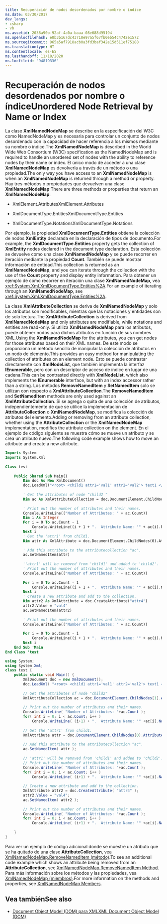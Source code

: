 ```yaml
---
title: Recuperación de nodos desordenados por nombre o índice
ms.date: 03/30/2017
dev_langs:
- csharp
- vb
ms.assetid: 2038a90b-92af-4a0a-baaa-08e688d95194
ms.openlocfilehash: e0b3b167dc43710e97a5f67fb0eb54c4742e1572
ms.sourcegitcommit: 965a5af7918acb0a3fd3baf342e15d511ef75188
ms.translationtype: HT
ms.contentlocale: es-ES
ms.lasthandoff: 11/18/2020
ms.locfileid: "94819336"
---
```

# <a name="unordered-node-retrieval-by-name-or-index"></a><span data-ttu-id="28a95-102">Recuperación de nodos desordenados por nombre o índice</span><span class="sxs-lookup"><span data-stu-id="28a95-102">Unordered Node Retrieval by Name or Index</span></span>
<span data-ttu-id="28a95-103">La clase **XmlNamedNodeMap** se describe en la especificación del W3C como NamedNodeMap y es necesaria para controlar un conjunto de nodos desordenado con la capacidad de hacer referencia a los mismos mediante su nombre o índice.</span><span class="sxs-lookup"><span data-stu-id="28a95-103">The **XmlNamedNodeMap** is described in the World Wide Web Consortium (W3C) specification as the NamedNodeMap and is required to handle an unordered set of nodes with the ability to reference nodes by their name or index.</span></span> <span data-ttu-id="28a95-104">El único modo de acceder a una clase **XmlNamedNodeMap** es devolverla a través de un método o una propiedad.</span><span class="sxs-lookup"><span data-stu-id="28a95-104">The only way you have access to an **XmlNamedNodeMap** is when an **XmlNamedNodeMap** is returned through a method or property.</span></span> <span data-ttu-id="28a95-105">Hay tres métodos o propiedades que devuelven una clase **XmlNamedNodeMap**:</span><span class="sxs-lookup"><span data-stu-id="28a95-105">There are three methods or properties that return an **XmlNamedNodeMap**:</span></span>  
  
- <span data-ttu-id="28a95-106">XmlElement.Attributes</span><span class="sxs-lookup"><span data-stu-id="28a95-106">XmlElement.Attributes</span></span>  
  
- <span data-ttu-id="28a95-107">XmlDocumentType.Entities</span><span class="sxs-lookup"><span data-stu-id="28a95-107">XmlDocumentType.Entities</span></span>  
  
- <span data-ttu-id="28a95-108">XmlDocumentType.Notations</span><span class="sxs-lookup"><span data-stu-id="28a95-108">XmlDocumentType.Notations</span></span>  
  
 <span data-ttu-id="28a95-109">Por ejemplo, la propiedad **XmlDocumentType.Entities** obtiene la colección de nodos **XmlEntity** declarada en la declaración de tipos de documento.</span><span class="sxs-lookup"><span data-stu-id="28a95-109">For example, the **XmlDocumentType.Entities** property gets the collection of **XmlEntity** nodes declared in the document type declaration.</span></span> <span data-ttu-id="28a95-110">Esta colección se devuelve como una clase **XmlNamedNodeMap** y se puede recorrer en iteración mediante la propiedad **Count**. También se puede mostrar información de entidad.</span><span class="sxs-lookup"><span data-stu-id="28a95-110">This collection is returned as an **XmlNamedNodeMap**, and you can iterate through the collection with the use of the **Count** property and display entity information.</span></span> <span data-ttu-id="28a95-111">Para obtener un ejemplo de cómo recorrer en iteración una clase **XmlNamedNodeMap**, vea <xref:System.Xml.XmlDocumentType.Entities%2A>.</span><span class="sxs-lookup"><span data-stu-id="28a95-111">For an example of iterating through an **XmlNamedNodeMap**, see <xref:System.Xml.XmlDocumentType.Entities%2A>.</span></span>  
  
 <span data-ttu-id="28a95-112">La clase **XmlAttributeCollection** se deriva de **XmlNamedNodeMap** y solo los atributos son modificables, mientras que las notaciones y entidades son de solo lectura.</span><span class="sxs-lookup"><span data-stu-id="28a95-112">The **XmlAttributeCollection** is derived from **XmlNamedNodeMap** and only attributes are modifiable, while notations and entities are read-only.</span></span> <span data-ttu-id="28a95-113">Si utiliza **XmlNamedNodeMap** para los atributos, puede obtener nodos para dichos atributos en función de sus nombres XML.</span><span class="sxs-lookup"><span data-stu-id="28a95-113">Using the **XmlNamedNodeMap** for the attributes, you can get nodes for those attributes based on their XML names.</span></span> <span data-ttu-id="28a95-114">De este modo se proporciona un método sencillo de manipular la colección de atributos en un nodo de elemento.</span><span class="sxs-lookup"><span data-stu-id="28a95-114">This provides an easy method for manipulating the collection of attributes on an element node.</span></span> <span data-ttu-id="28a95-115">Esto se puede contrastar directamente con **XmlNodeList**, que también implementa la interfaz **IEnumerable**, pero con un descriptor de acceso de índice en lugar de una cadena.</span><span class="sxs-lookup"><span data-stu-id="28a95-115">This can be contrasted directly with **XmlNodeList**, which also implements the **IEnumerable** interface, but with an index accessor rather than a string.</span></span> <span data-ttu-id="28a95-116">Los métodos **RemoveNamedItem** y **SetNamedItem** solo se utilizan con respecto a **XmlAttributeCollection**.</span><span class="sxs-lookup"><span data-stu-id="28a95-116">The **RemoveNamedItem** and **SetNamedItem** methods are only used against an **XmlAttributeCollection**.</span></span> <span data-ttu-id="28a95-117">Si se agrega o quita de una colección de atributos, independientemente de que se utilice la implementación de **AttributeCollection** o **XmlNamedNodeMap**, se modifica la colección de atributos del elemento.</span><span class="sxs-lookup"><span data-stu-id="28a95-117">Adding or removing from an attribute collection, whether using the **AttributeCollection** or the **XmlNamedNodeMap** implementation, modifies the attribute collection on the element.</span></span> <span data-ttu-id="28a95-118">En el ejemplo de código siguiente se muestra cómo se mueve un atributo y se crea un atributo nuevo.</span><span class="sxs-lookup"><span data-stu-id="28a95-118">The following code example shows how to move an attribute and create a new attribute.</span></span>  
  
```vb  
Imports System  
Imports System.Xml  
  
Class test  
  
    Public Shared Sub Main()  
        Dim doc As New XmlDocument()  
        doc.LoadXml("<root> <child1 attr1='val1' attr2='val2'> text1 </child1> <child2 attr3='val3'> text2 </child2> </root> ")  
  
        ' Get the attributes of node "child2 "  
        Dim ac As XmlAttributeCollection = doc.DocumentElement.ChildNodes(1).Attributes  
  
        ' Print out the number of attributes and their names.  
        Console.WriteLine(("Number of Attributes: " + ac.Count))  
        Dim i As Integer  
        For i = 0 To ac.Count - 1  
            Console.WriteLine((i + 1 + ".  Attribute Name: '" + ac(i).Name + "'  Attribute Value:  '" + ac(i).Value + "'"))  
        Next i  
        ' Get the 'attr1' from child1.  
        Dim attr As XmlAttribute = doc.DocumentElement.ChildNodes(0).Attributes(0)  
  
        ' Add this attribute to the attributecollection "ac".  
        ac.SetNamedItem(attr)  
  
        ''attr1' will be removed from 'child1' and added to 'child2'.  
        ' Print out the number of attributes and their names.  
        Console.WriteLine(("Number of Attributes: " + ac.Count))  
  
        For i = 0 To ac.Count - 1  
            Console.WriteLine((i + 1 + ".  Attribute Name: '" + ac(i).Name + "'  Attribute Value:  '" + ac(i).Value + "'"))  
        Next i  
        ' Create a new attribute and add to the collection.  
        Dim attr2 As XmlAttribute = doc.CreateAttribute("attr4")  
        attr2.Value = "val4"  
        ac.SetNamedItem(attr2)  
  
        ' Print out the number of attributes and their names.  
        Console.WriteLine(("Number of Attributes: " + ac.Count))  
  
        For i = 0 To ac.Count - 1  
            Console.WriteLine((i + 1 + ".  Attribute Name: '" + ac(i).Name + "'  Attribute Value:  '" + ac(i).Value + "'"))  
        Next i  
    End Sub 'Main  
End Class 'test  
```  
  
```csharp  
using System;  
using System.Xml;  
class test {  
    public static void Main() {  
        XmlDocument doc = new XmlDocument();  
        doc.LoadXml( "<root> <child1 attr1='val1' attr2='val2'> text1 </child1> <child2 attr3='val3'> text2 </child2> </root> " );  
  
        // Get the attributes of node "child2"  
        XmlAttributeCollection ac = doc.DocumentElement.ChildNodes[1].Attributes;  
  
        // Print out the number of attributes and their names.  
        Console.WriteLine( "Number of Attributes: "+ac.Count );  
        for( int i = 0; i < ac.Count; i++ )  
            Console.WriteLine( (i+1) + ".  Attribute Name: '" +ac[i].Name+ "'  Attribute Value:  '"+ ac[i].Value +"'" );
  
        // Get the 'attr1' from child1.  
        XmlAttribute attr = doc.DocumentElement.ChildNodes[0].Attributes[0];  
  
        // Add this attribute to the attributecollection "ac".  
        ac.SetNamedItem( attr );  
  
        // 'attr1' will be removed from 'child1' and added to 'child2'.  
        // Print out the number of attributes and their names.  
        Console.WriteLine( "Number of Attributes: "+ac.Count );
        for( int i = 0; i < ac.Count; i++ )  
            Console.WriteLine( (i+1) + ".  Attribute Name: '" +ac[i].Name+ "'  Attribute Value:  '"+ ac[i].Value +"'" );
  
        // Create a new attribute and add to the collection.  
        XmlAttribute attr2 = doc.CreateAttribute( "attr4" );  
        attr2.Value = "val4";  
        ac.SetNamedItem( attr2 );  
  
        // Print out the number of attributes and their names.  
        Console.WriteLine( "Number of Attributes: "+ac.Count );
        for( int i = 0; i < ac.Count; i++ )  
            Console.WriteLine( (i+1) + ".  Attribute Name: '" +ac[i].Name+ "'  Attribute Value:  '"+ ac[i].Value +"'" );
  
    }  
}  
```  
  
 <span data-ttu-id="28a95-119">Para ver un ejemplo de código adicional donde se muestre un atributo que se ha quitado de una clase **AttributeCollection**, vea [XmlNamedNodeMap.RemoveNamedItem (método)](xref:System.Xml.XmlNamedNodeMap.RemoveNamedItem%2A).</span><span class="sxs-lookup"><span data-stu-id="28a95-119">To see an additional code example which shows an attribute being removed from an **AttributeCollection**, see [XmlNamedNodeMap.RemoveNamedItem Method](xref:System.Xml.XmlNamedNodeMap.RemoveNamedItem%2A).</span></span> <span data-ttu-id="28a95-120">Para más información sobre los métodos y las propiedades, vea [XmlNamedNodeMap (miembros)](xref:System.Xml.XmlNamedNodeMap).</span><span class="sxs-lookup"><span data-stu-id="28a95-120">For more information on the methods and properties, see [XmlNamedNodeMap Members](xref:System.Xml.XmlNamedNodeMap).</span></span>  
  
## <a name="see-also"></a><span data-ttu-id="28a95-121">Vea también</span><span class="sxs-lookup"><span data-stu-id="28a95-121">See also</span></span>

- [<span data-ttu-id="28a95-122">Document Object Model (DOM) para XML</span><span class="sxs-lookup"><span data-stu-id="28a95-122">XML Document Object Model (DOM)</span></span>](xml-document-object-model-dom.md)
